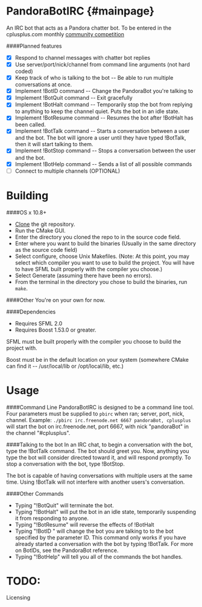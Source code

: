 PandoraBotIRC {#mainpage}
=============

An IRC bot that acts as a Pandora chatter bot. 
To be entered in the cplusplus.com monthly [community competition](http://cppcomp.netne.net/showthread.php?tid=4)

####Planned features
- [x] Respond to channel messages with chatter bot replies
- [x] Use server/port/nick/channel from command line arguments (not hard coded)
- [x] Keep track of who is talking to the bot -- Be able to run multiple conversations at once.
- [x] Implement !BotID command -- Change the PandoraBot you're talking to
- [x] Implement !BotQuit command -- Exit gracefully
- [x] Implement !BotHalt command -- Temporarily stop the bot from replying to anything to keep the channel quiet. Puts the bot in an idle state.
- [x] Implement !BotResume command -- Resumes the bot after !BotHalt has been called.
- [x] Implement !BotTalk command -- Starts a conversation between a user and the bot. The bot will ignore a user until they have typed !BotTalk, then it will start talking to them.
- [x] Implement !BotStop command -- Stops a conversation between the user and the bot.
- [x] Implement !BotHelp command -- Sends a list of all possible commands
- [ ] Connect to multiple channels (OPTIONAL)

Building
========
####OS x 10.8+
- [Clone](https://github.com/Thumperrr/PandoraBotIRC/archive/master.zip) the git repository.
- Run the CMake GUI.
- Enter the directory you cloned the repo to in the source code field.
- Enter where you want to build the binaries (Usually in the same directory as the source code field)
- Select configure, choose Unix Makefiles. (Note: At this point, you may select which compiler you want to use to build the project. You will have to have SFML built properly with the compiler you choose.)
- Select Generate (assuming there have been no errors).
- From the terminal in the directory you chose to build the binaries, run `make`. 

####Other
You're on your own for now.

####Dependencies
- Requires SFML 2.0
- Requires Boost 1.53.0 or greater.

SFML must be built properly with the compiler you choose to build the project with.

Boost must be in the default location on your system (somewhere CMake can find it -- /usr/local/lib or /opt/local/lib, etc.)

Usage
=====
####Command Line
PandoraBotIRC is designed to be a command line tool. 
Four parameters must be supplied to `pbirc` when ran; server, port, nick, channel.
Example:
`./pbirc irc.freenode.net 6667 pandoraBot, cplusplus`
will start the bot on irc.freenode.net, port 6667, with nick "pandoraBot" in the channel "#cplusplus". 

####Talking to the bot
In an IRC chat, to begin a conversation with the bot, type the !BotTalk command. 
The bot should greet you.
Now, anything you type the bot will consider directed toward it, and will respond promptly.
To stop a conversation with the bot, type !BotStop.

The bot is capable of having conversations with multiple users at the same time. Using !BotTalk will not interfere with another users's conversation.

####Other Commands
- Typing "!BotQuit" will terminate the bot. 
- Typing "!BotHalt" will put the bot in an idle state, temporarily suspending it from responding to anyone. 
- Typing "!BotResume" will reverse the effects of !BotHalt
- Typing "!BotID <ID>" will change the bot you are talking to to the bot specified by the parameter ID. This command only works if you have already started a conversation with the bot by typing !BotTalk. For more on BotIDs, see the PandoraBot reference.
- Typing "!BotHelp" will tell you all of the commands the bot handles.

TODO:
=====
Licensing
